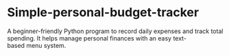 # Simple-personal-budget-tracker
A beginner-friendly Python program to record daily expenses and track total spending. It helps manage personal finances with an easy text-based menu system.
